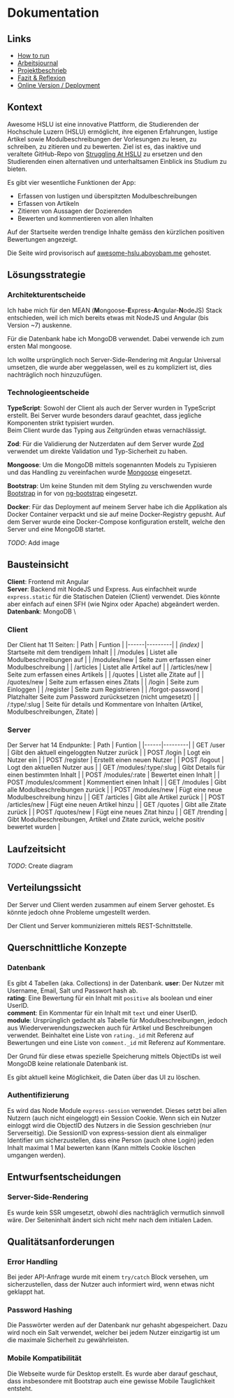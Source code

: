 # Dokumentation

## Links
- [How to run](./Anleitung.md)
- [Arbeitsjournal](./Arbeitsjournal.md)
- [Projektbeschrieb](./Projektbeschrieb.md)
- [Fazit & Reflexion](./Fazit.md)
- [Online Version / Deployment](https://awesome-hslu.aboyobam.me/)

## Kontext
Awesome HSLU ist eine innovative Plattform, die Studierenden der Hochschule Luzern (HSLU) ermöglicht, ihre eigenen Erfahrungen, lustige Artikel sowie Modulbeschreibungen der Vorlesungen zu lesen, zu schreiben, zu zitieren und zu bewerten. Ziel ist es, das inaktive und veraltete GitHub-Repo von [Struggling At HSLU](https://github.com/struggling-at-hslu/observations/tree/master) zu ersetzen und den Studierenden einen alternativen und unterhaltsamen Einblick ins Studium zu bieten.

Es gibt vier wesentliche Funktionen der App:
- Erfassen von lustigen und überspitzten Modulbeschreibungen
- Erfassen von Artikeln
- Zitieren von Aussagen der Dozierenden
- Bewerten und kommentieren von allen Inhalten

Auf der Startseite werden trendige Inhalte gemäss den kürzlichen positiven Bewertungen angezeigt.

Die Seite wird provisorisch auf [awesome-hslu.aboyobam.me](https://awesome-hslu.aboyobam.me/) gehostet.

## Lösungsstrategie
### Architekturentscheide
Ich habe mich für den MEAN (**M**ongoose-**E**xpress-**A**ngular-**N**odeJS) Stack entschieden, weil ich mich bereits etwas mit NodeJS und Angular (bis Version ~7) auskenne.

Für die Datenbank habe ich MongoDB verwendet. Dabei verwende ich zum ersten Mal mongoose.

Ich wollte ursprünglich noch Server-Side-Rendering mit Angular Universal umsetzen, die wurde aber weggelassen, weil es zu kompliziert ist, dies nachträglich noch hinzuzufügen.

### Technologieentscheide
**TypeScript**: Sowohl der Client als auch der Server wurden in TypeScript erstellt. Bei Server wurde besonders darauf geachtet, dass jegliche Komponenten strikt typisiert wurden. \
Beim Client wurde das Typing aus Zeitgründen etwas vernachlässigt.

**Zod**: Für die Validierung der Nutzerdaten auf dem Server wurde [Zod](https://zod.dev/) verwendet um direkte Validation und Typ-Sicherheit zu haben.

**Mongoose**: Um die MongoDB mittels sogenannten Models zu Typisieren und das Handling zu vereinfachen wurde [Mongoose](https://mongoosejs.com/) eingesetzt.

**Bootstrap**: Um keine Stunden mit dem Styling zu verschwenden wurde [Bootstrap](https://getbootstrap.com/) in for von [ng-bootstrap](https://ng-bootstrap.github.io/#/home) eingesetzt.

**Docker**: Für das Deployment auf meinem Server habe ich die Applikation als Docker Container verpackt und sie auf meine Docker-Registry gepusht. Auf dem Server wurde eine Docker-Compose konfiguration erstellt, welche den Server und eine MongoDB startet.

_TODO_: Add image

## Bausteinsicht
**Client**: Frontend mit Angular \
**Server**: Backend mit NodeJS und Express. Aus einfachheit wurde `express.static` für die Statischen Dateien (Client) verwendet. Dies könnte aber einfach auf einen SFH (wie Nginx oder Apache) abgeändert werden. \
**Datenbank**: MongoDB \

### Client
Der Client hat 11 Seiten:
| Path | Funtion |
|------|---------|
| _(index)_ | Startseite mit dem trendigem Inhalt |
| /modules | Listet alle Modulbeschreibungen auf |
| /modules/new | Seite zum erfassen einer Modulbeschreibung |
| /articles | Listet alle Artikel auf |
| /articles/new | Seite zum erfassen eines Artikels |
| /quotes | Listet alle Zitate auf |
| /quotes/new | Seite zum erfassen eines Zitats |
| /login | Seite zum Einloggen |
| /register | Seite zum Registrieren |
| /forgot-password | Platzhalter Seite zum Password zurücksetzen (nicht umgesetzt) |
| /:type/:slug | Seite für details und Kommentare von Inhalten (Artikel, Modulbeschreibungen, Zitate) |

### Server
Der Server hat 14 Endpunkte:
| Path | Funtion |
|------|---------|
| GET /user | Gibt den aktuell eingeloggten Nutzer zurück |
| POST /login | Logt ein Nutzer ein |
| POST /register | Erstellt einen neuen Nutzer |
| POST /logout | Logt den aktuellen Nutzer aus |
| GET /modules/:type/:slug | Gibt Details für einen bestimmten Inhalt |
| POST /modules/:rate | Bewertet einen Inhalt |
| POST /modules/comment | Kommentiert einen Inhalt |
| GET /modules | Gibt alle Modulbeschreibungen zurück |
| POST /modules/new | Fügt eine neue Modulbeschreibung hinzu |
| GET /articles | Gibt alle Artikel zurück |
| POST /articles/new | Fügt eine neuen Artikel hinzu |
| GET /quotes | Gibt alle Zitate zurück |
| POST /quotes/new | Fügt eine neues Zitat hinzu |
| GET /trending | Gibt Modulbeschreibungen, Artikel und Zitate zurück, welche positiv bewertet wurden |

## Laufzeitsicht
_TODO_: Create diagram

## Verteilungssicht
Der Server und Client werden zusammen auf einem Server gehostet. Es könnte jedoch ohne Probleme umgestellt werden.

Der Client und Server kommunizieren mittels REST-Schnittstelle.

## Querschnittliche Konzepte
### Datenbank
Es gibt 4 Tabellen (aka. Collections) in der Datenbank.
**user**: Der Nutzer mit Username, Email, Salt und Passwort hash ab. \
**rating**: Eine Bewertung für ein Inhalt mit `positive` als boolean und einer UserID. \
**comment**: Ein Kommentar für ein Inhalt mit `text` und einer UserID. \
**module**: Ursprünglich gedacht als Tabelle für Modulbeschreibungen, jedoch aus Wiederverwendungszwecken auch für Artikel und Beschreibungen verwendet.
Beinhaltet eine Liste von `rating._id` mit Referenz auf Bewertungen und eine Liste von `comment._id` mit Referenz auf Kommentare.

Der Grund für diese etwas spezielle Speicherung mittels ObjectIDs ist weil MongoDB keine relationale Datenbank ist.

Es gibt aktuell keine Möglichkeit, die Daten über das UI zu löschen.

### Authentifizierung
Es wird das Node Module `express-session` verwendet. Dieses setzt bei allen Nutzern (auch nicht eingeloggt) ein Session Cookie. Wenn sich ein Nutzer einloggt wird die ObjectID des Nutzers in die Session geschrieben (nur Serverseitig). Die SessionID von express-session dient als einmaliger Identifier um sicherzustellen, dass eine Person (auch ohne Login) jeden Inhalt maximal 1 Mal bewerten kann (Kann mittels Cookie löschen umgangen werden).

## Entwurfsentscheidungen
### Server-Side-Rendering
Es wurde kein SSR umgesetzt, obwohl dies nachträglich vermutlich sinnvoll wäre. Der Seiteninhalt ändert sich nicht mehr nach dem initialen Laden.

## Qualitätsanforderungen
### Error Handling
Bei jeder API-Anfrage wurde mit einem `try/catch` Block versehen, um sicherzustellen, dass der Nutzer auch informiert wird, wenn etwas nicht geklappt hat.

### Password Hashing
Die Passwörter werden auf der Datenbank nur gehasht abgespeichert. Dazu wird noch ein Salt verwendet, welcher bei jedem Nutzer einzigartig ist um die maximale Sicherheit zu gewährleisten.

### Mobile Kompatibilität
Die Webseite wurde für Desktop erstellt. Es wurde aber darauf geschaut, dass insbesondere mit Bootstrap auch eine gewisse Mobile Tauglichkeit entsteht.
